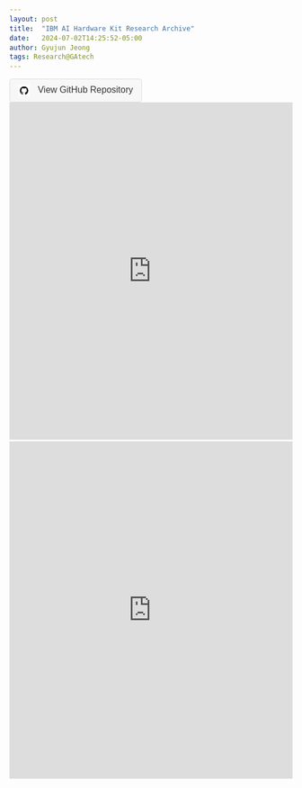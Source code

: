 ```yaml
---
layout: post
title:  "IBM AI Hardware Kit Research Archive"
date:   2024-07-02T14:25:52-05:00
author: Gyujun Jeong
tags: Research@GAtech
---
```

<a href="https://github.com/gyulab/aihwkit/tree/master" target="_blank" style="display: inline-block; text-decoration: none; border: 1px solid #ddd; border-radius: 5px; padding: 10px 15px; font-size: 16px; font-family: Arial, sans-serif; color: #333; background-color: #f7f7f7;">
  <img src="/assets/images/GitHub-Mark.png" alt="GitHub Logo" style="width: 20px; height: 20px; vertical-align: middle; margin-right: 10px;">
  View GitHub Repository
</a>

<iframe src="https://drive.google.com/file/d/1rbIu6mdYRK0MGFGlL7RWprEDQ55h7E3x/preview" style="width:100%; height:600px;" frameborder="0"></iframe>
<iframe src="https://drive.google.com/file/d/1Q_J0C1Z9MtZeBEsPk3PK8MJ6ZTHk2Lw_/preview" style="width:100%; height:600px;" frameborder="0"></iframe>

